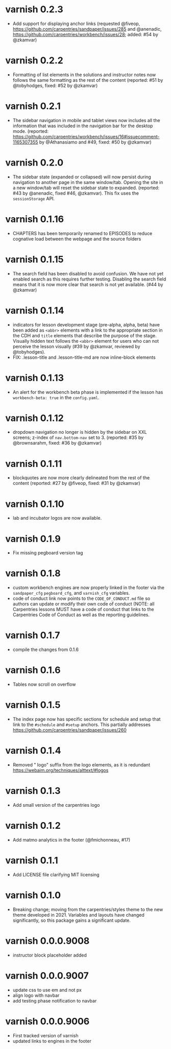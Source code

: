 # varnish 0.2.3

* Add support for displaying anchor links (requested @fiveop, 
  https://github.com/carpentries/sandpaper/issues/285 and @anenadic, 
  https://github.com/carpentries/workbench/issues/28; added: #54 by @zkamvar)

# varnish 0.2.2

* Formatting of list elements in the solutions and instructor notes now follows
  the same formatting as the rest of the content (reported: #51 by @tobyhodges, 
  fixed: #52 by @zkamvar)

# varnish 0.2.1

* The sidebar navigation in mobile and tablet views now includes all the 
  information that was included in the navigation bar for the desktop mode. 
  (reported: https://github.com/carpentries/workbench/issues/16#issuecomment-1165307355 by @Athanasiamo and #49, fixed: #50 by @zkamvar)

# varnish 0.2.0

* The sidebar state (expanded or collapsed) will now persist during navigation
  to another page in the same window/tab. Opening the site in a new window/tab
  will reset the sidebar state to expanded. (reported: #43 by @anenadic, fixed
  #46, @zkamvar). This fix uses the `sessionStorage` API. 

# varnish 0.1.16

* CHAPTERS has been temporarily renamed to EPISODES to reduce cognative load
  between the webpage and the source folders

# varnish 0.1.15

* The search field has been disabled to avoid confusion. We have not yet enabled
  search as this requires further testing. Disabling the search field means that
  it is now more clear that search is not yet available.
  (#44 by @zkamvar)

# varnish 0.1.14

* indicators for lesson development stage (pre-alpha, alpha, beta) have been 
  added as `<abbr>` elements with a link to the appropriate section in the CDH
  and `title` elements that describe the purpose of the stage. Visually hidden
  text follows the `<abbr>` element for users who can not perceive the lesson
  visually (#39 by @zkamvar, reviewed by @tobyhodges).
* FIX: .lesson-title and .lesson-title-md are now inline-block elements

# varnish 0.1.13

* An alert for the workbench beta phase is implemented if the lesson has
  `workbench-beta: true` in the `config.yaml`.

# varnish 0.1.12

* dropdown navigation no longer is hidden by the sidebar on XXL screens;
  z-index of `nav.bottom-nav` set to 3.
  (reported: #35 by @brownsarahm, fixed: #36 by @zkamvar)

# varnish 0.1.11
 
* blockquotes are now more clearly delineated from the rest of the content
  (reported: #27 by @fiveop, fixed: #31 by @zkamvar)

# varnish 0.1.10

* lab and incubator logos are now available.

# varnish 0.1.9

* Fix missing pegboard version tag

# varnish 0.1.8

* custom workbench engines are now properly linked in the footer via the 
  `sandpaper_cfg` `pegboard_cfg`, and `varnish_cfg` variables.
* code of conduct link now points to the `CODE_OF_CONDUCT.md` file so authors
  can update or modify their own code of conduct (NOTE: all Carpentries lessons
  MUST have a code of conduct that links to the Carpentries Code of Conduct as
  well as the reporting guidelines.

# varnish 0.1.7

* compile the changes from 0.1.6

# varnish 0.1.6

* Tables now scroll on overflow

# varnish 0.1.5

* The index page now has specific sections for schedule and setup that link to
  the `#schedule` and `#setup` anchors. This partially addresses 
  https://github.com/carpentries/sandpaper/issues/260

# varnish 0.1.4

* Removed " logo" suffix from the logo elements, as it is redundant
  https://webaim.org/techniques/alttext/#logos

# varnish 0.1.3

* Add small version of the carpentries logo

# varnish 0.1.2

* Add matmo analytics in the footer (@fmichonneau, #17)

# varnish 0.1.1

* Add LICENSE file clarifying MIT licensing

# varnish 0.1.0

* Breaking change; moving from the carpentries/styles theme to the new theme
  developed in 2021. Variables and layouts have changed significantly, so this
  package gains a significant update.

# varnish 0.0.0.9008

* instructor block placeholder added

# varnish 0.0.0.9007

* update css to use em and not px
* align logo with navbar
* add testing phase notification to navbar

# varnish 0.0.0.9006

* First tracked version of varnish
* updated links to engines in the footer
